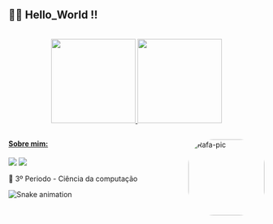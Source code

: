 ## 👨‍💻 Hello_World !!

<br>

<div align="center" dir="auto">
  <a href="https://github.com/samuelpanzera">
    <div>
      <img height="166px" src="https://github-readme-stats.vercel.app/api?username=samuelpanzera&show_icons=true&theme=dracula&include_all_commits=true&count_private=true" style="max-width: 100%;"/>
    <img style="max-width: 100%;" height="166px" src="https://github-readme-stats.vercel.app/api/top-langs/?username=samuelpanzera&layout=compact&langs_count=7&theme=dracula" max-widht: "100%";/>
    </div>
</div>

##
 <img align="right" alt="Rafa-pic" height="150" style="border-radius:50px;" src="https://cdn.dribbble.com/users/330915/screenshots/3587000/media/343cb53c87e313181d99248d3071bc77.gif">

<div>
  
  #### Sobre mim: 

  <a href = "mailto:samuelpanzera@gmail.com"><img src="https://img.shields.io/badge/-Gmail-%23333?style=for-the-badge&logo=gmail&logoColor=white" target="_blank"></a>
  <a href="https://www.linkedin.com/in/samuel-panzera-b1b684208/" target="_blank"><img src="https://img.shields.io/badge/-LinkedIn-%230077B5?style=for-the-badge&logo=linkedin&logoColor=white"></a> 
</div>
  
🚀 3º Periodo - Ciência da computação <br>
 
  ![Snake animation](https://github.com/samuelpanzera/samuelpanzera/blob/output/github-contribution-grid-snake.svg)


